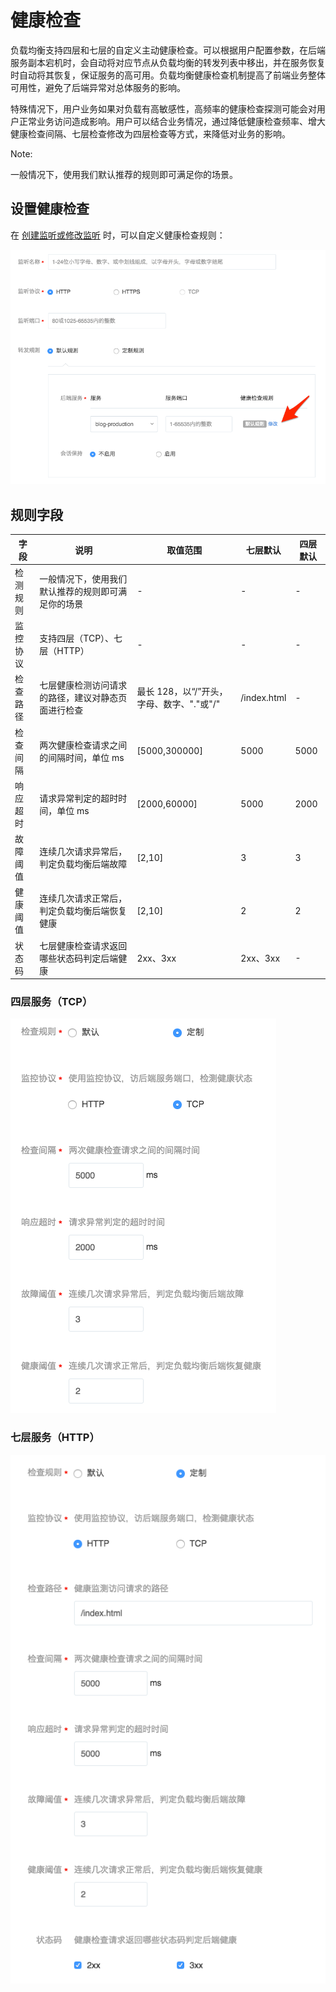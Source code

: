 # 健康检查

负载均衡支持四层和七层的自定义主动健康检查。可以根据用户配置参数，在后端服务副本宕机时，会自动将对应节点从负载均衡的转发列表中移出，并在服务恢复时自动将其恢复，保证服务的高可用。负载均衡健康检查机制提高了前端业务整体可用性，避免了后端异常对总体服务的影响。

特殊情况下，用户业务如果对负载有高敏感性，高频率的健康检查探测可能会对用户正常业务访问造成影响。用户可以结合业务情况，通过降低健康检查频率、增大健康检查间隔、七层检查修改为四层检查等方式，来降低对业务的影响。

<span>Note:</span><div class="alertContent">一般情况下，使用我们默认推荐的规则即可满足你的场景。</div>

## 设置健康检查

在 [创建监听或修改监听](http://support.c.163.com/md.html#!容器服务/负载均衡/使用指南/创建负载均衡.md) 时，可以自定义健康检查规则：

![](../image/运维指南-健康检查-修改规则.png)


## 规则字段

|   字段   |                        说明                        |                  取值范围                 |   七层默认  | 四层默认 |
|----------|----------------------------------------------------|-------------------------------------------|-------------|----------|
| 检测规则 | 一般情况下，使用我们默认推荐的规则即可满足你的场景 | -                                         | -           | -        |
| 监控协议 | 支持四层（TCP）、七层（HTTP）                      | -                                         | -           | -        |
| 检查路径 | 七层健康检测访问请求的路径，建议对静态页面进行检查 | 最长 128，以“/”开头，字母、数字、"."或"/" | /index.html | -        |
| 检查间隔 | 两次健康检查请求之间的间隔时间，单位 ms            | [5000,300000]                             | 5000        | 5000     |
| 响应超时 | 请求异常判定的超时时间，单位 ms                    | [2000,60000]                              | 5000        | 2000     |
| 故障阈值 | 连续几次请求异常后，判定负载均衡后端故障           | [2,10]                                    | 3           | 3        |
| 健康阈值 | 连续几次请求正常后，判定负载均衡后端恢复健康       | [2,10]                                    | 2           | 2        |
| 状态码   | 七层健康检查请求返回哪些状态码判定后端健康         | 2xx、3xx                                  | 2xx、3xx    | -        |


### 四层服务（TCP）

![](../image/运维指南-健康检查-四层配置.png)

### 七层服务（HTTP）

![](../image/运维指南-健康检查-七层配置.png)